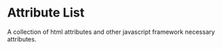 # Attribute List

A collection of html attributes and other javascript framework necessary attributes.


